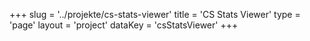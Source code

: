 +++
slug = '../projekte/cs-stats-viewer'
title = 'CS Stats Viewer'
type = 'page'
layout = 'project'
dataKey = 'csStatsViewer'
+++

